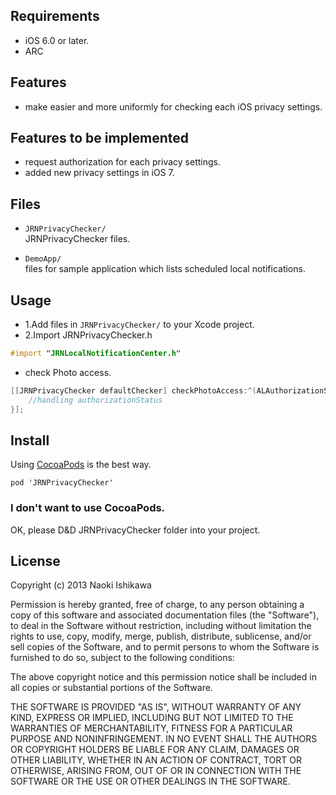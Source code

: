## Requirements

- iOS 6.0 or later.
- ARC

## Features

- make easier and more uniformly for checking each iOS privacy settings.

## Features to be implemented

- request authorization for each privacy settings.
- added new privacy settings in iOS 7.

## Files

- `JRNPrivacyChecker/`  
JRNPrivacyChecker files.

- `DemoApp/`  
files for sample application which lists scheduled local notifications.

## Usage

- 1.Add files in `JRNPrivacyChecker/` to your Xcode project.
- 2.Import JRNPrivacyChecker.h

```objectivec
#import "JRNLocalNotificationCenter.h"
```

- check Photo access.

```objectivec
[[JRNPrivacyChecker defaultChecker] checkPhotoAccess:^(ALAuthorizationStatus authorizationStatus) {
    //handling authorizationStatus
}];
```

## Install
Using [CocoaPods](http://cocoapods.org) is the best way.

```
pod 'JRNPrivacyChecker'
```

### I don't want to use CocoaPods.
OK, please D&D JRNPrivacyChecker folder into your project.

## License

Copyright (c) 2013 Naoki Ishikawa

Permission is hereby granted, free of charge, to any person obtaining a copy of this software and associated documentation files (the "Software"), to deal in the Software without restriction, including without limitation the rights to use, copy, modify, merge, publish, distribute, sublicense, and/or sell copies of the Software, and to permit persons to whom the Software is furnished to do so, subject to the following conditions:

The above copyright notice and this permission notice shall be included in all copies or substantial portions of the Software.

THE SOFTWARE IS PROVIDED "AS IS", WITHOUT WARRANTY OF ANY KIND, EXPRESS OR IMPLIED, INCLUDING BUT NOT LIMITED TO THE WARRANTIES OF MERCHANTABILITY, FITNESS FOR A PARTICULAR PURPOSE AND NONINFRINGEMENT. IN NO EVENT SHALL THE AUTHORS OR COPYRIGHT HOLDERS BE LIABLE FOR ANY CLAIM, DAMAGES OR OTHER LIABILITY, WHETHER IN AN ACTION OF CONTRACT, TORT OR OTHERWISE, ARISING FROM, OUT OF OR IN CONNECTION WITH THE SOFTWARE OR THE USE OR OTHER DEALINGS IN THE SOFTWARE.
